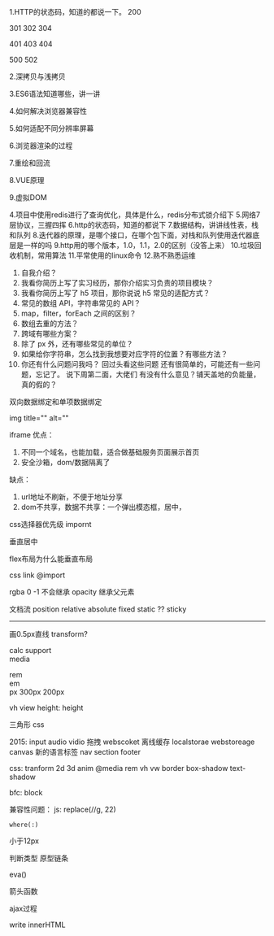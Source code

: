 1.HTTP的状态码，知道的都说一下。
200

301
302
304

401
403
404

500
502


2.深拷贝与浅拷贝

3.ES6语法知道哪些，讲一讲


4.如何解决浏览器兼容性


5.如何适配不同分辨率屏幕


6.浏览器渲染的过程



7.重绘和回流


8.VUE原理


9.虚拟DOM


4.项目中使用redis进行了查询优化，具体是什么，redis分布式锁介绍下
5.网络7层协议，三握四挥
6.http的状态码，知道的都说下
7.数据结构，讲讲线性表，栈和队列
8.迭代器的原理，是哪个接口，在哪个包下面，对栈和队列使用迭代器底层是一样的吗
9.http用的哪个版本，1.0，1.1，2.0的区别（没答上来）
10.垃圾回收机制，常用算法
11.平常使用的linux命令
12.熟不熟悉运维



1. 自我介绍？
2. 我看你简历上写了实习经历，那你介绍实习负责的项目模块？
3. 我看你简历上写了 h5 项目，那你说说 h5 常见的适配方式？
4. 常见的数组 API，字符串常见的 API？
5. map，filter，forEach 之间的区别？
6. 数组去重的方法？
7. 跨域有哪些方案？
8. 除了 px 外，还有哪些常见的单位？
9. 如果给你字符串，怎么找到我想要对应字符的位置？有哪些方法？
10. 你还有什么问题问我吗？
回过头看这些问题 还有很简单的，可能还有一些问题，忘记了。
说下周第二面，大佬们 有没有什么意见？铺天盖地的负能量，真的假的？



双向数据绑定和单项数据绑定








img title="" 
alt=""

iframe
优点：
1. 不同一个域名，也能加载，适合做基础服务页面展示首页
2. 安全沙箱，dom/数据隔离了

缺点：
1. url地址不刷新，不便于地址分享
2. dom不共享，数据不共享：一个弹出模态框，居中，


css选择器优先级
impornt 



垂直居中

flex布局为什么能垂直布局


css link
@import

rgba 0 -1
不会继承
opacity 继承父元素

文档流
position 
    relative 
    absolute 
    fixed
    static ?? 
    sticky

<hr >

画0.5px直线
transform?


calc 
support  
media

rem  
em  
px 300px 200px 

vh view height: 
height


三角形 css



2015: 
input 
audio
vidio
拖拽
webscoket
离线缓存
localstorae webstoreage
canvas
新的语言标签 nav section footer

css:
tranform
2d 3d
anim
@media
rem vh vw
border
box-shadow
text-shadow

bfc: 
block 

兼容性问题：
    js: replace(//g, 22)

    where(:)


小于12px


判断类型
原型链条

eva()

箭头函数


ajax过程

write
innerHTML
 



